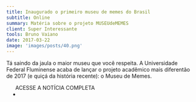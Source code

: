 ```yaml
---
title: Inaugurado o primeiro museu de memes do Brasil
subtitle: Online
summary: Matéria sobre o projeto MUSEUdeMEMES
client: Super Interessante
tools: Bruno Vaiano
date: 2017-03-22
image: 'images/posts/40.png'
---
```


Tá saindo da jaula o maior museu que você respeita. A Universidade Federal Fluminense acaba de lançar o projeto acadêmico mais diferentão de 2017 (e quiçá da história recente): o Museu de Memes.

<div class="post__share"><ul class="share__list list-reset">ACESSE A NOTÍCIA COMPLETA<li class="share__item" style="margin-left: 10px"><a class="share__link share__facebook" style="background: #fa5657" href="https://super.abril.com.br/ideias/inaugurado-o-primeiro-museu-de-memes-do-brasil 
onclick=window.open(this.href, 'pop-up', 'left=20,top=20,width=500,height=500,toolbar=1,resizable=0'); return false;" title="Link" rel="nofollow"><i class="fa-solid fa-link"></i></a></li></ul></div>
<!-- <div class="gallery-box"><div class="gallery"><img src="/clipping/images/example-1.jpg" loading="lazy" alt="Project"><img src="/clipping/images/example-2.jpg" loading="lazy" alt="Project"></div><em>Gallery / <a href="https://www.freepik.com/" target="_blank">Freepic</a></em></div> -->